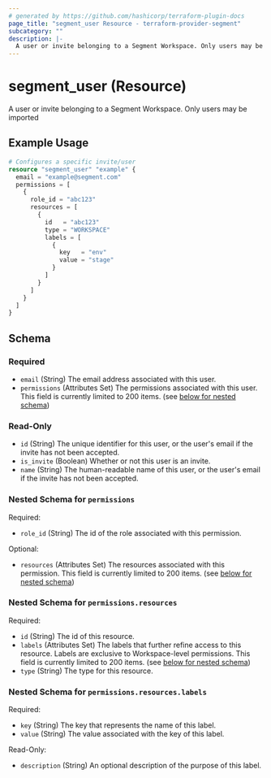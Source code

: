 ```yaml
---
# generated by https://github.com/hashicorp/terraform-plugin-docs
page_title: "segment_user Resource - terraform-provider-segment"
subcategory: ""
description: |-
  A user or invite belonging to a Segment Workspace. Only users may be imported
---
```


# segment_user (Resource)

A user or invite belonging to a Segment Workspace. Only users may be imported

## Example Usage

```terraform
# Configures a specific invite/user
resource "segment_user" "example" {
  email = "example@segment.com"
  permissions = [
    {
      role_id = "abc123"
      resources = [
        {
          id   = "abc123"
          type = "WORKSPACE"
          labels = [
            {
              key   = "env"
              value = "stage"
            }
          ]
        }
      ]
    }
  ]
}
```

<!-- schema generated by tfplugindocs -->
## Schema

### Required

- `email` (String) The email address associated with this user.
- `permissions` (Attributes Set) The permissions associated with this user. This field is currently limited to 200 items. (see [below for nested schema](#nestedatt--permissions))

### Read-Only

- `id` (String) The unique identifier for this user, or the user's email if the invite has not been accepted.
- `is_invite` (Boolean) Whether or not this user is an invite.
- `name` (String) The human-readable name of this user, or the user's email if the invite has not been accepted.

<a id="nestedatt--permissions"></a>
### Nested Schema for `permissions`

Required:

- `role_id` (String) The id of the role associated with this permission.

Optional:

- `resources` (Attributes Set) The resources associated with this permission. This field is currently limited to 200 items. (see [below for nested schema](#nestedatt--permissions--resources))

<a id="nestedatt--permissions--resources"></a>
### Nested Schema for `permissions.resources`

Required:

- `id` (String) The id of this resource.
- `labels` (Attributes Set) The labels that further refine access to this resource. Labels are exclusive to Workspace-level permissions. This field is currently limited to 200 items. (see [below for nested schema](#nestedatt--permissions--resources--labels))
- `type` (String) The type for this resource.

<a id="nestedatt--permissions--resources--labels"></a>
### Nested Schema for `permissions.resources.labels`

Required:

- `key` (String) The key that represents the name of this label.
- `value` (String) The value associated with the key of this label.

Read-Only:

- `description` (String) An optional description of the purpose of this label.
